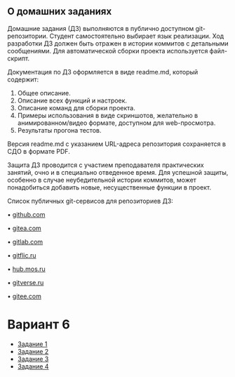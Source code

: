 ## О домашних заданиях
Домашние задания (ДЗ) выполняются в публично доступном git-репозитории. Студент самостоятельно выбирает язык реализации. Ход разработки ДЗ должен быть отражен в истории коммитов с детальными сообщениями. Для автоматической сборки проекта используется файл-скрипт.

Документация по ДЗ оформляется в виде readme.md, который содержит:
1. Общее описание.
2. Описание всех функций и настроек.
3. Описание команд для сборки проекта.
4. Примеры использования в виде скриншотов, желательно в анимированном/видео формате, доступном для web-просмотра.
5. Результаты прогона тестов.

Версия readme.md с указанием URL-адреса репозитория сохраняется в СДО в формате PDF.

Защита ДЗ проводится с участием преподавателя практических занятий, очно и в специально отведенное время. Для успешной защиты, особенно в случае неубедительной истории коммитов, может понадобиться добавить новые, несущественные функции в проект.

Список публичных git-сервисов для репозиториев ДЗ:

• [github.com](https://github.com/)

• [gitea.com](https://gitea.com/)

• [gitlab.com](https://gitlab.com/)

• [gitflic.ru](https://gitflic.ru/)

• [hub.mos.ru](https://hub.mos.ru/)

• [gitverse.ru](https://gitverse.ru/)

• [gitee.com](https://gitee.com/)

# Вариант 6
- [Задание 1](https://github.com/DrTECHNIC/Shell_Emulator)
- [Задание 2](https://github.com/DrTECHNIC/Command_Line_Tool)
- [Задание 3](https://github.com/DrTECHNIC/Training_Configuration_Language)
- [Задание 4](https://github.com/DrTECHNIC/Assembler)
